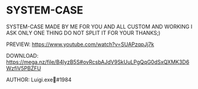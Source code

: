 # SYSTEM-CASE

 SYSTEM-CASE MADE BY ME FOR YOU AND ALL CUSTOM AND WORKING I ASK ONLY ONE THING DO NOT SPLIT IT FOR YOUR THANKS;)

PREVIEW: https://www.youtube.com/watch?v=SUAPzqpJj7k


DOWNLOAD: https://mega.nz/file/B4lyzB5S#ovRcsbAJdV9SkUuLPgQqG0dSxQXMK3D6WzfiV5PBZFU


AUTHOR: Luigi.exe🐧#1984

